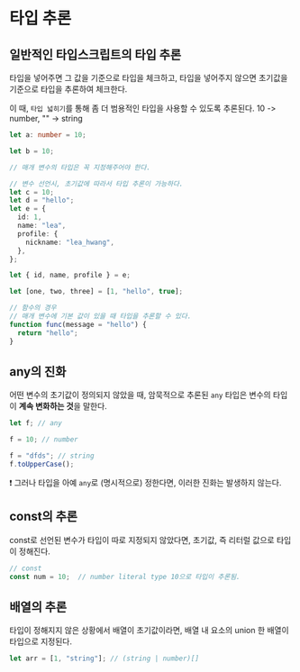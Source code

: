 # 타입 추론

## 일반적인 타입스크립트의 타입 추론

타입을 넣어주면 그 값을 기준으로 타입을 체크하고, 타입을 넣어주지 않으면 초기값을 기준으로 타입을 추론하여 체크한다. 

이 때, `타입 넓히기`를 통해 좀 더 범용적인 타입을 사용할 수 있도록 추론된다. 10 -> number, "" -> string

```typescript
let a: number = 10;

let b = 10;

// 매개 변수의 타입은 꼭 지정해주어야 한다.

// 변수 선언시, 초기값에 따라서 타입 추론이 가능하다.
let c = 10;
let d = "hello";
let e = {
  id: 1,
  name: "lea",
  profile: {
    nickname: "lea_hwang",
  },
};

let { id, name, profile } = e;

let [one, two, three] = [1, "hello", true];

// 함수의 경우
// 매개 변수에 기본 값이 있을 때 타입을 추론할 수 있다. 
function func(message = "hello") { 
  return "hello";
}
```



## any의 진화

어떤 변수의 초기값이 정의되지 않았을 때, 암묵적으로 추론된 `any` 타입은 변수의 타입이 **계속 변화하는 것**을 말한다.

```typescript
let f; // any

f = 10; // number

f = "dfds"; // string
f.toUpperCase(); 
```

❗ 그러나 타입을 아예 `any`로 (명시적으로) 정한다면, 이러한 진화는 발생하지 않는다.



## const의 추론

const로 선언된 변수가 타입이 따로 지정되지 않았다면, 초기값, 즉 리터럴 값으로 타입이 정해진다.

```typescript
// const
const num = 10;  // number literal type 10으로 타입이 추론됨. 
```



## 배열의 추론

타입이 정해지지 않은 상황에서 배열이 초기값이라면, 배열 내 요소의  union 한 배열이 타입으로 지정된다.

```typescript
let arr = [1, "string"]; // (string | number)[]
```

